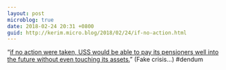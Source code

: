 ```yaml
---
layout: post
microblog: true
date: 2018-02-24 20:31 +0800
guid: http://kerim.micro.blog/2018/02/24/if-no-action.html
---
```

“[if no action were taken, USS would be able to pay its pensioners well into the future without even touching its assets.](https://heconvention2.wordpress.com/2018/02/08/made-in-westminster/)” (Fake crisis…) #dendum
